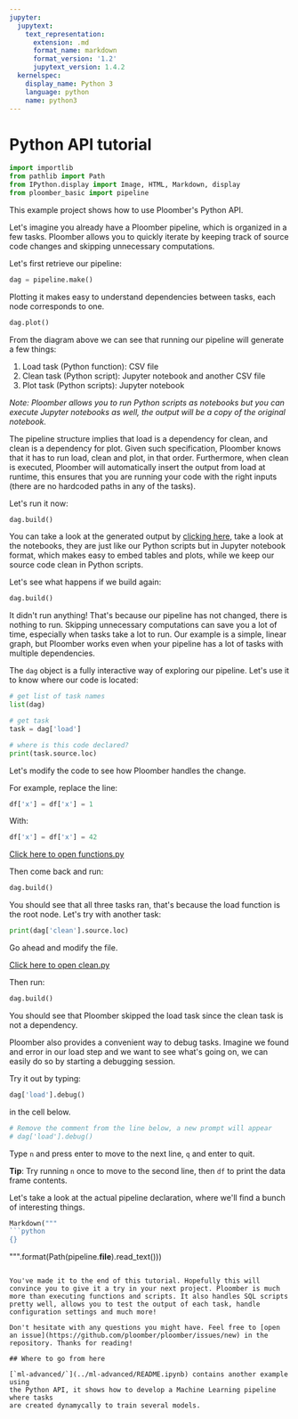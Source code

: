 ```yaml
---
jupyter:
  jupytext:
    text_representation:
      extension: .md
      format_name: markdown
      format_version: '1.2'
      jupytext_version: 1.4.2
  kernelspec:
    display_name: Python 3
    language: python
    name: python3
---
```



# Python API tutorial

```python
import importlib
from pathlib import Path
from IPython.display import Image, HTML, Markdown, display
from ploomber_basic import pipeline
```

This example project shows how to use Ploomber's Python API.

Let's imagine you already have a Ploomber pipeline, which is organized in a few tasks. Ploomber allows you to quickly iterate by keeping track of source code changes and skipping unnecessary computations.

Let's first retrieve our pipeline:

```python
dag = pipeline.make()
```

Plotting it makes easy to understand dependencies between tasks, each node corresponds to one.

```python
dag.plot()
```

From the diagram above we can see that running our pipeline will generate a few things:

1. Load task (Python function): CSV file
2. Clean task (Python script):  Jupyter notebook and another CSV file
3. Plot task (Python scripts): Jupyter notebook

*Note: Ploomber allows you to run Python scripts as notebooks but you can execute Jupyter notebooks as well, the output will be a copy of the original notebook.*

The pipeline structure implies that load is a dependency for clean, and clean is a dependency for plot. Given such specification, Ploomber knows that it has to run load, clean and plot, in that order. Furthermore, when clean is executed, Ploomber will automatically insert the output from load at runtime, this ensures that you are running your code with the right inputs (there are no hardcoded paths in any of the tasks).

Let's run it now:

```python
dag.build()
```

<!-- #region -->
You can take a look at the generated output by [clicking here](output/), take a look at the notebooks, they are just like our Python scripts but in Jupyter notebook format, which makes easy to embed tables and plots, while we keep our source code clean in Python scripts.


Let's see what happens if we build again:
<!-- #endregion -->

```python
dag.build()
```

It didn't run anything! That's because our pipeline has not changed, there is nothing to run. Skipping unnecessary computations can save you a lot of time, especially when tasks take a lot to run. Our example is a simple, linear graph, but Ploomber works even when your pipeline has a lot of tasks with multiple dependencies.

The `dag` object is a fully interactive way of exploring our pipeline. Let's use it to know where our code is located:

```python
# get list of task names
list(dag)
```

```python
# get task
task = dag['load']
```

```python
# where is this code declared?
print(task.source.loc)
```

Let's modify the code to see how Ploomber handles the change.

For example, replace the line:

<!-- #md -->

```python
df['x'] = df['x'] = 1
```

With:

```python
df['x'] = df['x'] = 42
```

<!-- #endmd -->

[Click here to open functions.py](src/ploomber_basic/functions.py)


Then come back and run:

```python
dag.build()
```

You should see that all three tasks ran, that's because the load function is the root node. Let's try with another task:

```python
print(dag['clean'].source.loc)
```

Go ahead and modify the file.

[Click here to open clean.py](src/ploomber_basic/notebooks/clean.py)

Then run:

```python
dag.build()
```

<!-- #region -->
You should see that Ploomber skipped the load task since the clean task is not a dependency.

Ploomber also provides a convenient way to debug tasks. Imagine we found and error in our load step and we want to see what's going on, we can easily do so by starting a debugging session.

Try it out by typing:

```python
dag['load'].debug()
```

in the cell below.

<!-- #endregion -->

```python
# Remove the comment from the line below, a new prompt will appear
# dag['load'].debug()
```

Type `n` and press enter to move to the next line, `q` and enter to quit.

**Tip**: Try running `n` once to move to the second line, then `df` to print the data frame contents.

Let's take a look at the actual pipeline declaration, where we'll find a bunch of interesting things.

```python
Markdown("""
```python
{}
```
""".format(Path(pipeline.__file__).read_text()))
```

You've made it to the end of this tutorial. Hopefully this will convince you to give it a try in your next project. Ploomber is much more than executing functions and scripts. It also handles SQL scripts pretty well, allows you to test the output of each task, handle configuration settings and much more!

Don't hesitate with any questions you might have. Feel free to [open an issue](https://github.com/ploomber/ploomber/issues/new) in the repository. Thanks for reading!

## Where to go from here

[`ml-advanced/`](../ml-advanced/README.ipynb) contains another example using
the Python API, it shows how to develop a Machine Learning pipeline where tasks
are created dynamycally to train several models.
